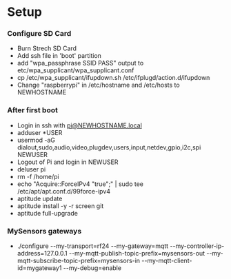 # Setup
### Configure SD Card
- Burn Strech SD Card
- Add ssh file in 'boot' partition
- add "wpa_passphrase SSID PASS" output to etc/wpa_supplicant/wpa_supplicant.conf
- cp /etc/wpa_supplicant/ifupdown.sh /etc/ifplugd/action.d/ifupdown
- Change "raspberrypi" in /etc/hostname and /etc/hosts to NEWHOSTNAME

### After first boot
- Login in ssh with pi@NEWHOSTNAME.local
- adduser *USER
- usermod -aG dialout,sudo,audio,video,plugdev,users,input,netdev,gpio,i2c,spi NEWUSER
- Logout of Pi and login in NEWUSER
- deluser pi
- rm -f /home/pi
- echo "Acquire::ForceIPv4 "true";" | sudo tee /etc/apt/apt.conf.d/99force-ipv4
- aptitude update 
- aptitude install -y -r screen git 
- aptitude full-upgrade

### MySensors gateways
- ./configure --my-transport=rf24 --my-gateway=mqtt --my-controller-ip-address=127.0.0.1 --my-mqtt-publish-topic-prefix=mysensors-out --my-mqtt-subscribe-topic-prefix=mysensors-in --my-mqtt-client-id=mygateway1 --my-debug=enable
